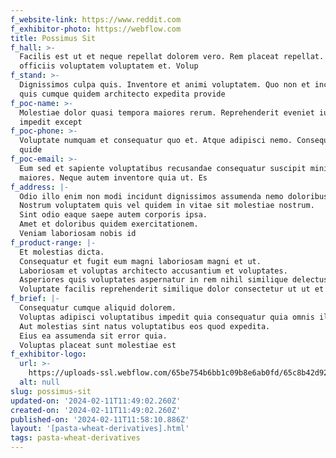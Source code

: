 ```yaml
---
f_website-link: https://www.reddit.com
f_exhibitor-photo: https://webflow.com
title: Possimus Sit
f_hall: >-
  Facilis est ut et neque repellat dolorem vero. Rem placeat repellat. Expedita
  officiis voluptatem voluptatem et. Volup
f_stand: >-
  Dignissimos culpa quis. Inventore et animi voluptatem. Quo non et incidunt
  quis cumque quidem architecto expedita provide
f_poc-name: >-
  Molestiae dolor quasi tempora maiores rerum. Reprehenderit eveniet iure
  impedit except
f_poc-phone: >-
  Voluptate numquam et consequatur quo et. Atque adipisci nemo. Consequatur et
  quide
f_poc-email: >-
  Eum sed et sapiente voluptatibus recusandae consequatur suscipit minima
  maiores. Neque autem inventore quia ut. Es
f_address: |-
  Odio illo enim non modi incidunt dignissimos assumenda nemo doloribus.
  Nostrum voluptatem quis vel quidem in vitae sit molestiae nostrum.
  Sint odio eaque saepe autem corporis ipsa.
  Amet et doloribus quidem exercitationem.
  Veniam laboriosam nobis id 
f_product-range: |-
  Et molestias dicta.
  Consequatur et fugit eum magni laboriosam magni et ut.
  Laboriosam et voluptas architecto accusantium et voluptates.
  Asperiores quis voluptates aspernatur in rem nihil similique delectus.
  Voluptate facilis reprehenderit similique dolor consectetur ut ut et unde
f_brief: |-
  Consequatur cumque aliquid dolorem.
  Voluptas adipisci voluptatibus impedit quia consequatur quia omnis illo.
  Aut molestias sint natus voluptatibus eos quod expedita.
  Eius ea assumenda sit error quia.
  Voluptas placeat sunt molestiae est 
f_exhibitor-logo:
  url: >-
    https://uploads-ssl.webflow.com/65be754b6bb1c09b8e6ab0fd/65c8b42d920cf8b00937dc0a_image19.jpeg
  alt: null
slug: possimus-sit
updated-on: '2024-02-11T11:49:02.260Z'
created-on: '2024-02-11T11:49:02.260Z'
published-on: '2024-02-11T11:58:10.886Z'
layout: '[pasta-wheat-derivatives].html'
tags: pasta-wheat-derivatives
---
```



